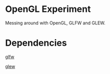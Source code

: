 # OpenGL Experiment

Messing around with OpenGL, GLFW and GLEW.

# Dependencies

[glfw](http://www.glfw.org/)

[glew](http://glew.sourceforge.net/)

